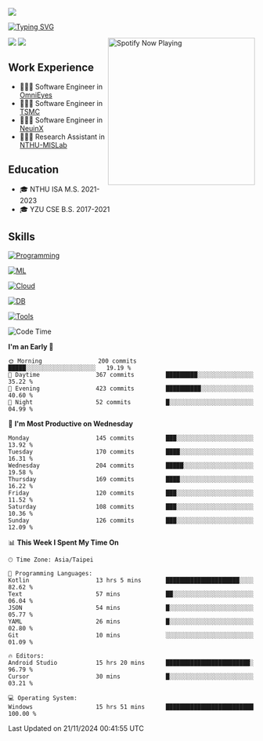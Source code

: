![](https://komarev.com/ghpvc/?username=peter0512lee&color=ff69b4)

[![Typing SVG](https://readme-typing-svg.herokuapp.com?color=F742BA&size=20&lines=Hi!+I'm+JYL)](https://git.io/typing-svg)

[<img src="https://spotify-now-playing.peter0512lee.vercel.app/api/spotify-playing" alt="Spotify Now Playing" width="300" align="right" />](https://open.spotify.com/user/21iyoswqgnkoe7peuesmqnhgy)

![](https://leetcard.jacoblin.cool/peter0512lee?theme=dark)
![](https://github-readme-activity-graph.vercel.app/graph?username=peter0512lee&theme=github)

## Work Experience
- 🧑🏻‍💻 Software Engineer in [OmniEyes](https://www.theomnieyes.com/)
- 🧑🏻‍💻 Software Engineer in [TSMC](https://www.tsmc.com/)
- 🧑🏻‍💻 Software Engineer in [NeuinX](https://neuinx.com/)
- 🧑🏻‍💻 Research Assistant in [NTHU-MISLab](https://mislab.cs.nthu.edu.tw/)

## Education
- 🎓 NTHU ISA M.S. 2021-2023
- 🎓 YZU CSE B.S. 2017-2021

## Skills
[![Programming](https://skillicons.dev/icons?i=cpp,py,kotlin)](https://skillicons.dev)

[![ML](https://skillicons.dev/icons?i=pytorch,opencv,sklearn)](https://skillicons.dev)

<!-- [![Web](https://skillicons.dev/icons?i=html,css,react,tailwind,nodejs,vite)](https://skillicons.dev) -->

[![Cloud](https://skillicons.dev/icons?i=aws,azure,docker,k8s)](https://skillicons.dev)

[![DB](https://skillicons.dev/icons?i=postgresql,firebase,sqlite,mongodb)](https://skillicons.dev)

[![Tools](https://skillicons.dev/icons?i=git,github,githubactions,vscode,postman,anaconda,androidstudio)](https://skillicons.dev)

<!--
<table><tr><td valign="top" width="50%">

<img src="https://github-readme-stats-sigma-five.vercel.app/api?username=peter0512lee&hide_border=true&show_icons=true&locale=en&layout=compact&theme=dracula" align="left" style="width: 100%" />

</td><td valign="top" width="50%">

<img src="https://github-readme-stats-sigma-five.vercel.app/api/top-langs?username=peter0512lee&hide_border=true&show_icons=true&locale=en&layout=compact&theme=dracula" align="left" style="width: 100%" />

</td></tr></table>  
-->

<!--START_SECTION:waka-->
![Code Time](http://img.shields.io/badge/Code%20Time-1%2C414%20hrs%2032%20mins-blue)

**I'm an Early 🐤** 

```text
🌞 Morning                200 commits         █████░░░░░░░░░░░░░░░░░░░░   19.19 % 
🌆 Daytime                367 commits         █████████░░░░░░░░░░░░░░░░   35.22 % 
🌃 Evening                423 commits         ██████████░░░░░░░░░░░░░░░   40.60 % 
🌙 Night                  52 commits          █░░░░░░░░░░░░░░░░░░░░░░░░   04.99 % 
```
📅 **I'm Most Productive on Wednesday** 

```text
Monday                   145 commits         ███░░░░░░░░░░░░░░░░░░░░░░   13.92 % 
Tuesday                  170 commits         ████░░░░░░░░░░░░░░░░░░░░░   16.31 % 
Wednesday                204 commits         █████░░░░░░░░░░░░░░░░░░░░   19.58 % 
Thursday                 169 commits         ████░░░░░░░░░░░░░░░░░░░░░   16.22 % 
Friday                   120 commits         ███░░░░░░░░░░░░░░░░░░░░░░   11.52 % 
Saturday                 108 commits         ███░░░░░░░░░░░░░░░░░░░░░░   10.36 % 
Sunday                   126 commits         ███░░░░░░░░░░░░░░░░░░░░░░   12.09 % 
```


📊 **This Week I Spent My Time On** 

```text
🕑︎ Time Zone: Asia/Taipei

💬 Programming Languages: 
Kotlin                   13 hrs 5 mins       █████████████████████░░░░   82.62 % 
Text                     57 mins             ██░░░░░░░░░░░░░░░░░░░░░░░   06.04 % 
JSON                     54 mins             █░░░░░░░░░░░░░░░░░░░░░░░░   05.77 % 
YAML                     26 mins             █░░░░░░░░░░░░░░░░░░░░░░░░   02.80 % 
Git                      10 mins             ░░░░░░░░░░░░░░░░░░░░░░░░░   01.09 % 

🔥 Editors: 
Android Studio           15 hrs 20 mins      ████████████████████████░   96.79 % 
Cursor                   30 mins             █░░░░░░░░░░░░░░░░░░░░░░░░   03.21 % 

💻 Operating System: 
Windows                  15 hrs 51 mins      █████████████████████████   100.00 % 
```


 Last Updated on 21/11/2024 00:41:55 UTC
<!--END_SECTION:waka-->


<!--
**peter0512lee/peter0512lee** is a ✨ _special_ ✨ repository because its `README.md` (this file) appears on your GitHub profile.

